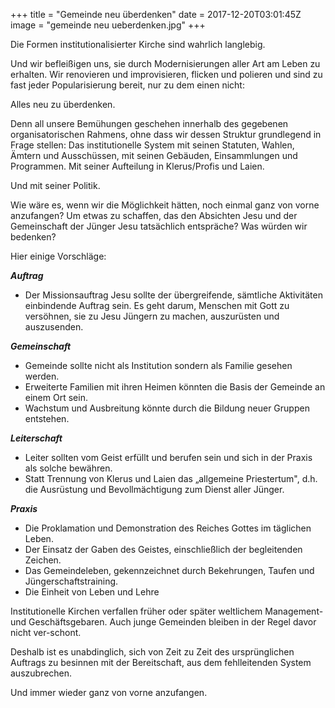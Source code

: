 +++
title = "Gemeinde neu überdenken"
date = 2017-12-20T03:01:45Z
image = "gemeinde neu ueberdenken.jpg"
+++

Die Formen institutionalisierter Kirche sind wahrlich langlebig.

Und wir befleißigen uns, sie durch Modernisierungen aller Art am Leben zu erhalten. Wir renovieren und improvisieren, flicken und polieren und sind zu fast jeder Popularisierung bereit, nur zu dem einen nicht:

Alles neu zu überdenken.

Denn all unsere Bemühungen geschehen innerhalb des gegebenen organisatorischen Rahmens, ohne dass wir dessen Struktur grundlegend in Frage stellen: Das institutionelle System mit seinen Statuten, Wahlen, Ämtern und Ausschüssen, mit seinen Gebäuden, Einsammlungen und Programmen. Mit seiner Aufteilung in Klerus/Profis und Laien.

Und mit seiner Politik.

Wie wäre es, wenn wir die Möglichkeit hätten, noch einmal ganz von vorne anzufangen? Um etwas zu schaffen, das den Absichten Jesu und der Gemeinschaft der Jünger Jesu tatsächlich entspräche? Was würden wir bedenken?

Hier einige Vorschläge:

***Auftrag***

- Der Missionsauftrag Jesu sollte der übergreifende, sämtliche Aktivitäten einbindende Auftrag sein. Es geht darum, Menschen mit Gott zu versöhnen, sie zu Jesu Jüngern zu machen, auszurüsten und auszusenden.

***Gemeinschaft***

- Gemeinde sollte nicht als Institution sondern als Familie gesehen werden.
- Erweiterte Familien mit ihren Heimen könnten die Basis der Gemeinde an einem Ort sein.
- Wachstum und Ausbreitung könnte durch die Bildung neuer Gruppen entstehen.

***Leiterschaft***

- Leiter sollten vom Geist erfüllt und berufen sein und sich in der Praxis als solche bewähren.
- Statt Trennung von Klerus und Laien das „allgemeine Priestertum", d.h. die Ausrüstung und Bevollmächtigung zum Dienst aller Jünger.

***Praxis***

- Die Proklamation und Demonstration des Reiches Gottes im täglichen Leben.
- Der Einsatz der Gaben des Geistes, einschließlich der begleitenden Zeichen.
- Das Gemeindeleben, gekennzeichnet durch Bekehrungen, Taufen und Jüngerschaftstraining.
- Die Einheit von Leben und Lehre 

Institutionelle Kirchen verfallen früher oder später weltlichem Management- und Geschäftsgebaren. Auch junge Gemeinden bleiben in der Regel davor nicht ver-schont.

Deshalb ist es unabdinglich, sich von Zeit zu Zeit des ursprünglichen Auftrags zu besinnen mit der Bereitschaft, aus dem fehlleitenden System auszubrechen.

Und immer wieder ganz von vorne anzufangen.


